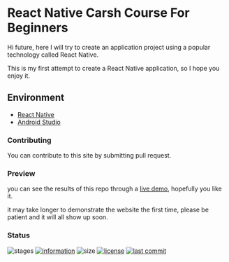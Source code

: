 # React Native Carsh Course For Beginners

Hi future, here I will try to create an application project using a popular technology called React Native.

This is my first attempt to create a React Native application, so I hope you enjoy it.

## Environment

- [React Native](https://facebook.github.io/react-native/)
- [Android Studio](https://developer.android.com/studio/)

### Contributing

You can contribute to this site by submitting pull request.

### Preview
you can see the results of this repo through a [live demo](https://novaardiansyah.github.io/react-native-beginners),
hopefully you like it.

it may take longer to demonstrate the website the first time, please be patient and it will all show up soon.

### Status

![stages](https://img.shields.io/badge/stages-development-informational)
[![information](https://img.shields.io/badge/information-references-informational)](https://github.com/novaardiansyah/react-native-beginners/blob/main/references.json)
![size](https://img.shields.io/github/repo-size/novaardiansyah/react-native-beginners?label=size&color=informational)
[![license](https://img.shields.io/badge/license-MIT-blue.svg)](https://github.com/novaardiansyah/react-native-beginners/blob/main/LICENSE)
[![last commit](https://img.shields.io/github/last-commit/novaardiansyah/react-native-beginners?label=last%20commit&color=informational)](https://github.com/novaardiansyah/react-native-beginners/commits/main)
